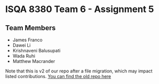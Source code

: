 # ISQA 8380 Team 6 - Assignment 5

## Team Members
* James Franco
* Dawei Li
* Krishnaveni Balusupati
* Wada Ruhi
* Matthew Macrander

Note that this is v2 of our repo after a file migration, which may impact listed contributions.
[You can find the old repo here](https://github.com/https-github-com-EntArch-SysIntegration/Assignment5)

